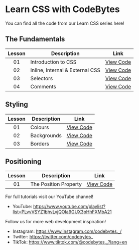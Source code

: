 # Learn CSS with CodeBytes
You can find all the code from our Learn CSS series here!

## The Fundamentals
| Lesson | Description | Link
| :---: | ----- | --- |
| 01 | Introduction to CSS | [View Code](https://github.com/CodeBytes94/learn-css/blob/main/the-fundamentals/introduction-to-css/introduction-to-css.html)
| 02 | Inline, Internal & External CSS | [View Code](https://github.com/CodeBytes94/learn-css/tree/main/the-fundamentals/inline-internal-external-css)
| 03 | Selectors | [View Code](https://github.com/CodeBytes94/learn-css/tree/main/the-fundamentals/selectors)
| 04 | Comments | [View Code](https://github.com/CodeBytes94/learn-css/blob/main/the-fundamentals/comments/comments.html)

## Styling
| Lesson | Description | Link
| :---: | ----- | --- |
| 01 | Colours | [View Code](https://github.com/CodeBytes94/learn-css/blob/main/styling/colours/colours.html)
| 02 | Backgrounds | [View Code](https://github.com/CodeBytes94/learn-css/tree/main/styling/backgrounds)
| 03 | Borders | [View Code](https://github.com/CodeBytes94/learn-css/blob/main/styling/borders/borders.html)

## Positioning
| Lesson | Description | Link
| :---: | ----- | --- |
| 01 | The Position Property | [View Code](https://github.com/CodeBytes94/learn-css/tree/main/positioning/the-position-property)

For full tutorials visit our YouTube channel!
- YouTube: https://www.youtube.com/playlist?list=PLvvVSYZ1bhvLvjQOIa9GUX3pHhFXMbA21

Follow us for more web development inspiration!
- Instagram: https://www.instagram.com/codebytes._/
- Twitter: https://twitter.com/codebytes_
- TikTok: https://www.tiktok.com/@codebytes._?lang=en
